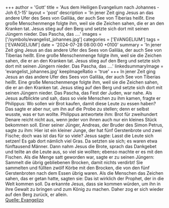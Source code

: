+++
author = 'Gott'
title = 'Aus dem Heiligen Evangelium nach Johannes - Joh 6,1-15'
layout = 'post'
description = 'In jener Zeit ging Jesus an das andere Ufer des Sees von Galiläa, der auch See von Tiberias heißt. Eine große Menschenmenge folgte ihm, weil sie die Zeichen sahen, die er an den Kranken tat. Jesus stieg auf den Berg und setzte sich dort mit seinen Jüngern nieder. Das Pascha, das ....'
images = ['/symbols/evangelist_johannes.jpg']
categories = ['EVANGELIUM']
tags = ['EVANGELIUM']
date = '2024-07-28 08:00:00 +0100'
summary = 'In jener Zeit ging Jesus an das andere Ufer des Sees von Galiläa, der auch See von Tiberias heißt. Eine große Menschenmenge folgte ihm, weil sie die Zeichen sahen, die er an den Kranken tat. Jesus stieg auf den Berg und setzte sich dort mit seinen Jüngern nieder. Das Pascha, das ....'
linkedsummaryImage = 'evangelist_johannes.jpg'
keepImageRatio = 'true'
+++
In jener Zeit ging Jesus an das andere Ufer des Sees von Galiläa, der auch See von Tiberias heißt.
Eine große Menschenmenge folgte ihm, weil sie die Zeichen sahen, die er an den Kranken tat.
Jesus stieg auf den Berg und setzte sich dort mit seinen Jüngern nieder.
Das Pascha, das Fest der Juden, war nahe.<!--more-->
Als Jesus aufblickte und sah, dass so viele Menschen zu ihm kamen, fragte er Philippus: Wo sollen wir Brot kaufen, damit diese Leute zu essen haben?
Das sagte er aber nur, um ihn auf die Probe zu stellen; denn er selbst wusste, was er tun wollte.
Philippus antwortete ihm: Brot für zweihundert Denare reicht nicht aus, wenn jeder von ihnen auch nur ein kleines Stück bekommen soll.
Einer seiner Jünger, Andreas, der Bruder des Simon Petrus, sagte zu ihm:
Hier ist ein kleiner Junge, der hat fünf Gerstenbrote und zwei Fische; doch was ist das für so viele?
Jesus sagte: Lasst die Leute sich setzen! Es gab dort nämlich viel Gras. Da setzten sie sich; es waren etwa fünftausend Männer.
Dann nahm Jesus die Brote, sprach das Dankgebet und teilte an die Leute aus, so viel sie wollten; ebenso machte er es mit den Fischen.
Als die Menge satt geworden war, sagte er zu seinen Jüngern: Sammelt die übrig gebliebenen Brocken, damit nichts verdirbt!
Sie sammelten und füllten zwölf Körbe mit den Brocken, die von den fünf Gerstenbroten nach dem Essen übrig waren.
Als die Menschen das Zeichen sahen, das er getan hatte, sagten sie: Das ist wirklich der Prophet, der in die Welt kommen soll.
Da erkannte Jesus, dass sie kommen würden, um ihn in ihre Gewalt zu bringen und zum König zu machen. Daher zog er sich wieder auf den Berg zurück, er allein.<br> [Quelle: Evangelizo](https://evangeliumtagfuertag.org/DE/gospel)